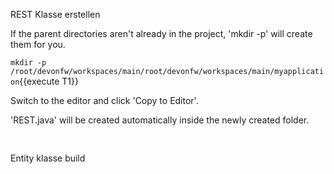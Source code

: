 REST Klasse erstellen


If the parent directories aren't already in the project, 'mkdir -p' will create them for you. 

`mkdir -p /root/devonfw/workspaces/main/root/devonfw/workspaces/main/myapplication`{{execute T1}}

Switch to the editor and click 'Copy to Editor'. 

'REST.java' will be created automatically inside the newly created folder.

<pre class="file" data-filename="devonfw/workspaces/main/root/devonfw/workspaces/main/myapplication/REST.java">

</pre>

Entity klasse build
